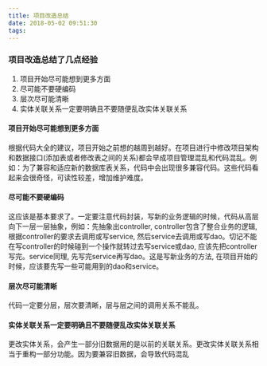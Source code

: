 ```yaml
---
title: 项目改造总结
date: 2018-05-02 09:51:30
tags:
---
```


### 项目改造总结了几点经验
1. 项目开始尽可能想到更多方面 
2. 尽可能不要硬编码  
3. 层次尽可能清晰   
4. 实体关联关系一定要明确且不要随便乱改实体关联关系

#### 项目开始尽可能想到更多方面 
根据代码大全的建议，项目开始之前想的越周到越好。在项目进行中修改项目架构和数据接口(添加表或者修改表之间的关系)都会早成项目管理混乱和代码混乱。例如：为了兼容和适应新的数据库表关系，代码中会出现很多兼容代码。这些代码看起来会很奇怪，可读性较差，增加维护难度。  

#### 尽可能不要硬编码 
这应该是基本要求了。一定要注意代码封装，写新的业务逻辑的时候，代码从高层向下一层一层抽象，例如：先抽象出controller, controller包含了整合业务的逻辑, 根据controller的要求去调用或写service, 然后service去调用或写dao。切记不能在写controller的时候碰到一个操作就转过去写service或dao, 应该先把controller写完。service同理, 先写完service再写dao。这是写新业务的方法, 在项目开始的时候，应该要先写一些可能用到的dao和service。

#### 层次尽可能清晰
代码一定要分层，层次要清晰，层与层之间的调用关系不能乱。

#### 实体关联关系一定要明确且不要随便乱改实体关联关系
更改实体关系，会产生一部分旧数据用的是以前的关联关系。更改实体关联关系相当于重构一部分功能。因为要兼容旧数据，会导致代码混乱